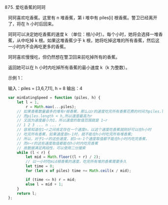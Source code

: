 875. 爱吃香蕉的珂珂

珂珂喜欢吃香蕉。这里有 n 堆香蕉，第 i 堆中有 piles[i] 根香蕉。警卫已经离开了，将在 h 小时后回来。

珂珂可以决定她吃香蕉的速度 k （单位：根/小时）。每个小时，她将会选择一堆香蕉，从中吃掉 k 根。如果这堆香蕉少于 k 根，她将吃掉这堆的所有香蕉，然后这一小时内不会再吃更多的香蕉。

珂珂喜欢慢慢吃，但仍然想在警卫回来前吃掉所有的香蕉。

返回她可以在 h 小时内吃掉所有香蕉的最小速度 k（k 为整数）。

示例 1：

输入：piles = [3,6,7,11], h = 8
输出：4

```js
var minEatingSpeed = function (piles, h) {
    let l = 1,
        r = Math.max(...piles);
    // 如果香蕉数量最多的堆有r根香蕉，那么以r的速度吃完所有香蕉花费的时间为piles.length
    // 而piles.length < h,所以速度最高为r
    // 又因为速度最小为1，所以速度的取值范围就是 1~r
    // 1 2 3 ... n ... r
    // 容易知道在1~r之间肯定存在一个速度n，以这个速度吃香蕉就刚好可以在h小时
    // 吃完所有香蕉，如果速度是n-1时，就不能在h小时吃完所有堆香蕉;
    // 所以，对于1~r的这些速度，前1~n-1个速度取值都不能在h小时内吃完香蕉，
    // 而n~r的这些速度取值都能在h小时内吃完香蕉
    // 故数据满足两段性，可以使用二分搜索
    while (l < r) {
        let mid = Math.floor((l + r) / 2);
        // 以一小时吃mid根香蕉的速度，吃完所有堆的香蕉需要多久
        let time = 0;
        for (let x of piles) time += Math.ceil(x / mid);

        if (time <= h) r = mid;
        else l = mid + 1;
    }
    return l;
};
```
